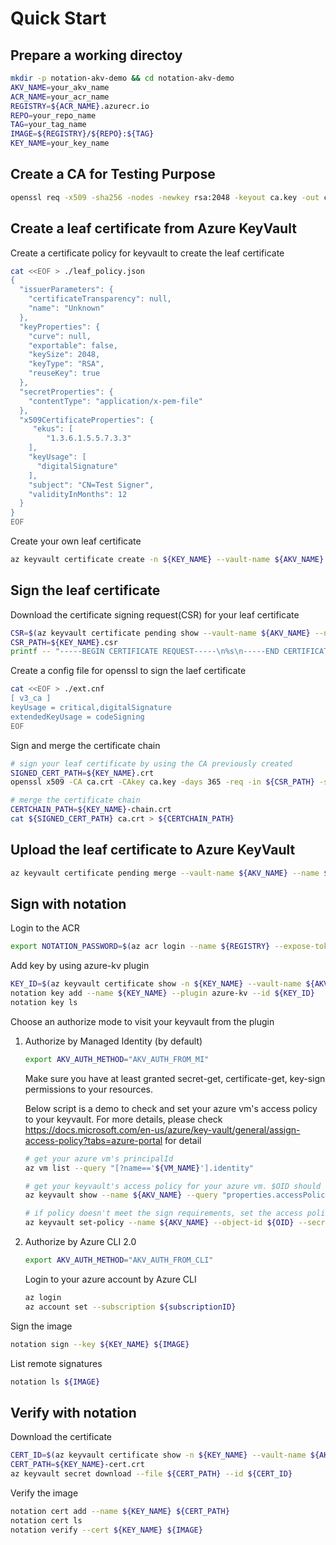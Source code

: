 # Quick Start


## Prepare a working directoy
```bash
mkdir -p notation-akv-demo && cd notation-akv-demo
AKV_NAME=your_akv_name
ACR_NAME=your_acr_name
REGISTRY=${ACR_NAME}.azurecr.io
REPO=your_repo_name
TAG=your_tag_name
IMAGE=${REGISTRY}/${REPO}:${TAG}
KEY_NAME=your_key_name
```

## Create a CA for Testing Purpose
```bash
openssl req -x509 -sha256 -nodes -newkey rsa:2048 -keyout ca.key -out ca.crt -days 365 -subj "/CN=Test CA" -addext "keyUsage=critical,keyCertSign"
```

## Create a leaf certificate from Azure KeyVault
Create a certificate policy for keyvault to create the leaf certificate
```bash
cat <<EOF > ./leaf_policy.json
{
  "issuerParameters": {
    "certificateTransparency": null,
    "name": "Unknown"
  },
  "keyProperties": {
    "curve": null,
    "exportable": false,
    "keySize": 2048,
    "keyType": "RSA",
    "reuseKey": true
  },
  "secretProperties": {
    "contentType": "application/x-pem-file"
  },
  "x509CertificateProperties": {
     "ekus": [
        "1.3.6.1.5.5.7.3.3"
    ],
    "keyUsage": [
      "digitalSignature"
    ],
    "subject": "CN=Test Signer",
    "validityInMonths": 12
  }
}
EOF
```
Create your own leaf certificate
```bash
az keyvault certificate create -n ${KEY_NAME} --vault-name ${AKV_NAME} -p @leaf_policy.json
```

## Sign the leaf certificate
Download the certificate signing request(CSR) for your leaf certificate
```bash
CSR=$(az keyvault certificate pending show --vault-name ${AKV_NAME} --name ${KEY_NAME} --query 'csr' -o tsv)
CSR_PATH=${KEY_NAME}.csr
printf -- "-----BEGIN CERTIFICATE REQUEST-----\n%s\n-----END CERTIFICATE REQUEST-----\n" $CSR > ${CSR_PATH}
```

Create a config file for openssl to sign the laef certificate
```bash
cat <<EOF > ./ext.cnf
[ v3_ca ]
keyUsage = critical,digitalSignature
extendedKeyUsage = codeSigning
EOF
```

Sign and merge the certificate chain
```bash
# sign your leaf certificate by using the CA previously created
SIGNED_CERT_PATH=${KEY_NAME}.crt
openssl x509 -CA ca.crt -CAkey ca.key -days 365 -req -in ${CSR_PATH} -set_serial 02 -out ${SIGNED_CERT_PATH} -extensions v3_ca -extfile ./ext.cnf

# merge the certificate chain
CERTCHAIN_PATH=${KEY_NAME}-chain.crt
cat ${SIGNED_CERT_PATH} ca.crt > ${CERTCHAIN_PATH}
```

## Upload the leaf certificate to Azure KeyVault
```bash
az keyvault certificate pending merge --vault-name ${AKV_NAME} --name ${KEY_NAME} --file ${CERTCHAIN_PATH}
```

## Sign with notation

Login to the ACR
```bash
export NOTATION_PASSWORD=$(az acr login --name ${REGISTRY} --expose-token --output tsv --query accessToken)
```

Add key by using azure-kv plugin
```bash
KEY_ID=$(az keyvault certificate show -n ${KEY_NAME} --vault-name ${AKV_NAME} --query 'kid' -o tsv)
notation key add --name ${KEY_NAME} --plugin azure-kv --id ${KEY_ID}
notation key ls
```

Choose an authorize mode to visit your keyvault from the plugin
1. Authorize by Managed Identity (by default)
    ```bash
    export AKV_AUTH_METHOD="AKV_AUTH_FROM_MI"
    ```

    Make sure you have at least granted secret-get, certificate-get, key-sign permissions to your resources.

    Below script is a demo to check and set your azure vm's access policy to your keyvault. For more details, please check https://docs.microsoft.com/en-us/azure/key-vault/general/assign-access-policy?tabs=azure-portal for detail
    ```bash
    # get your azure vm's principalId
    az vm list --query "[?name=='${VM_NAME}'].identity"

    # get your keyvault's access policy for your azure vm. $OID should be the principalId which we get from the above command
    az keyvault show --name ${AKV_NAME} --query "properties.accessPolicies[].{objectId:objectId,permissions:permissions}[?contains(objectId,'${OID}')]"

    # if policy doesn't meet the sign requirements, set the access policy.
    az keyvault set-policy --name ${AKV_NAME} --object-id ${OID} --secret-permissions get --key-permissions sign --certificate-permissions get
    ```
2. Authorize by Azure CLI 2.0
    ```bash
    export AKV_AUTH_METHOD="AKV_AUTH_FROM_CLI"
    ```
    Login to your azure account by Azure CLI
    ```bash
    az login
    az account set --subscription ${subscriptionID}
    ```

Sign the image
```bash
notation sign --key ${KEY_NAME} ${IMAGE}
```

List remote signatures
```bash
notation ls ${IMAGE}
```

## Verify with notation
Download the certificate
```bash
CERT_ID=$(az keyvault certificate show -n ${KEY_NAME} --vault-name ${AKV_NAME} --query 'sid' -o tsv)
CERT_PATH=${KEY_NAME}-cert.crt
az keyvault secret download --file ${CERT_PATH} --id ${CERT_ID}
```

Verify the image
```bash
notation cert add --name ${KEY_NAME} ${CERT_PATH}
notation cert ls 
notation verify --cert ${KEY_NAME} ${IMAGE}
```